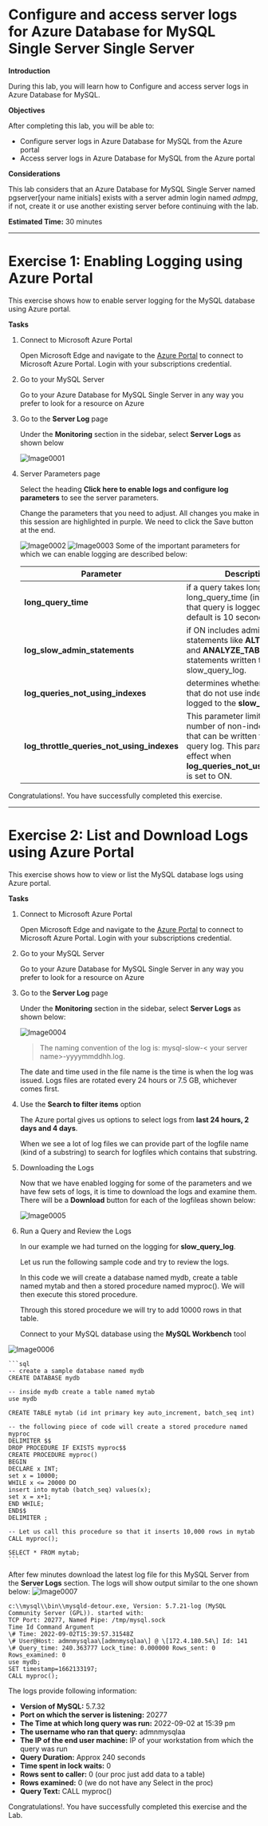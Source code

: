 # Configure and access server logs for Azure Database for MySQL Single Server Single Server

**Introduction**

During this lab, you will learn how to Configure and access server logs in Azure Database for MySQL.

**Objectives**

After completing this lab, you will be able to: 

- Configure server logs in Azure Database for MySQL from the Azure portal
- Access server logs in Azure Database for MySQL from the Azure portal

**Considerations**

This lab considers that an Azure Database for MySQL Single Server named pgserver[your name initials] exists with a server admin login named *admpg*, if not, create it or use another existing server before continuing with the lab.

**Estimated Time:** 30 minutes

---

# Exercise 1: Enabling Logging using Azure Portal

This exercise shows how to enable server logging for the MySQL database using Azure portal.

**Tasks**

1. Connect to Microsoft Azure Portal
    
   Open Microsoft Edge and navigate to the [Azure Portal](http://ms.portal.azure.com) to connect to Microsoft Azure Portal. Login with your subscriptions credential.

1. Go to your MySQL Server

   Go to your Azure Database for MySQL Single Server in any way you prefer to look for a resource on Azure

1. Go to the **Server Log** page
    
   Under the **Monitoring** section in the sidebar, select **Server Logs** as shown below

   ![Image0001](Media/image0001.png)

1. Server Parameters page
    
   Select the heading **Click here to enable logs and configure log parameters** to see the server parameters.
    
   Change the parameters that you need to adjust. All changes you make in this session are highlighted in purple. We need to click the Save button at the end.
    
   ![Image0002](Media/image0002.png)
    ![Image0003](Media/image0003.png)
   Some of the important parameters for which we can enable logging are described below:

   | Parameter  | Description  |
   | ---------- | ------------ |
   | **long_query_time**  | if a query takes longer than long_query_time (in seconds) that query is logged. The default is 10 seconds.  |
   | **log_slow_admin_statements** | if ON includes administrative statements like **ALTER_TABLE** and **ANALYZE_TABLE** in the statements written to the slow_query_log. |
   | **log_queries_not_using_indexes** | determines whether queries that do not use indexes are logged to the **slow_query_log** |
   | **log_throttle_queries_not_using_indexes** | This parameter limits the number of non-index queries that can be written to the slow query log. This parameter takes effect when **log_queries_not_using_indexes** is set to ON. |

Congratulations!. You have successfully completed this exercise.

---

# Exercise 2: List and Download Logs using Azure Portal

This exercise shows how to view or list the MySQL database logs using Azure portal.

**Tasks**

1. Connect to Microsoft Azure Portal
    
   Open Microsoft Edge and navigate to the [Azure Portal](http://ms.portal.azure.com) to connect to Microsoft Azure Portal. Login with your subscriptions credential.

1. Go to your MySQL Server

   Go to your Azure Database for MySQL Single Server in any way you prefer to look for a resource on Azure

1. Go to the **Server Log** page
    
   Under the **Monitoring** section in the sidebar, select **Server Logs** as shown below:

   ![Image0004](Media/image0004.png)

   >The naming convention of the log is: mysql-slow-\< your server name\>-yyyymmddhh.log.

   The date and time used in the file name is the time is when the log was issued. Logs files are rotated every 24 hours or 7.5 GB, whichever comes first.

1. Use the **Search to filter items** option
    
   The Azure portal gives us options to select logs from **last 24 hours, 2 days and 4 days**.
    
   When we see a lot of log files we can provide part of the logfile name (kind of a substring) to search for logfiles which contains that substring.

1. Downloading the Logs
    
   Now that we have enabled logging for some of the parameters and we have few sets of logs, it is time to download the logs and examine them. There will be a **Download** button for each of the logfileas shown below:
    
   ![Image0005](Media/image0005.png)

1. Run a Query and Review the Logs
    
   In our example we had turned on the logging for **slow_query_log**.
    
   Let us run the following sample code and try to review the logs.
    
   In this code we will create a database named mydb, create a table named mytab and then a stored procedure named myproc(). We will then execute this stored procedure.
    
   Through this stored procedure we will try to add 10000 rows in that table.
    
   Connect to your MySQL database using the **MySQL Workbench** tool

![Image0006](Media/image0006.png)

    ```sql
    -- create a sample database named mydb
    CREATE DATABASE mydb

    -- inside mydb create a table named mytab
    use mydb

    CREATE TABLE mytab (id int primary key auto_increment, batch_seq int)

    -- the following piece of code will create a stored procedure named myproc
    DELIMITER $$
    DROP PROCEDURE IF EXISTS myproc$$
    CREATE PROCEDURE myproc()
    BEGIN
    DECLARE x INT;
    set x = 10000;
    WHILE x <= 20000 DO
    insert into mytab (batch_seq) values(x);
    set x = x+1;
    END WHILE;
    END$$
    DELIMITER ;

    -- Let us call this procedure so that it inserts 10,000 rows in mytab
    CALL myproc();

    SELECT * FROM mytab;
    ```

   After few minutes download the latest log file for this MySQL Server from the **Server Logs** section. The logs will show output similar to the one shown below:
![Image0007](Media/image0007.png)
   ```
   c:\\mysql\\bin\\mysqld-detour.exe, Version: 5.7.21-log (MySQL Community Server (GPL)). started with:
   TCP Port: 20277, Named Pipe: /tmp/mysql.sock
   Time Id Command Argument
   \# Time: 2022-09-02T15:39:57.31548Z
   \# User@Host: admnmysqlaa\[admnmysqlaa\] @ \[172.4.180.54\] Id: 141
   \# Query_time: 240.363777 Lock_time: 0.000000 Rows_sent: 0 Rows_examined: 0
   use mydb;
   SET timestamp=1662133197;
   CALL myproc();
   ```
  
   The logs provide following information:
   - **Version of MySQL:** 5.7.32
   - **Port on which the server is listening:** 20277
   - **The Time at which long query was run:** 2022-09-02 at 15:39 pm
   - **The username who ran that query:** admnmysqlaa
   - **The IP of the end user machine:** IP of your workstation from which the query was run
   - **Query Duration:** Approx 240 seconds
   - **Time spent in lock waits:** 0
   - **Rows sent to caller:** 0 (our proc just add data to a table)
   - **Rows examined:** 0 (we do not have any Select in the proc)
   - **Query Text:** CALL myproc()

Congratulations!. You have successfully completed this exercise and the Lab.